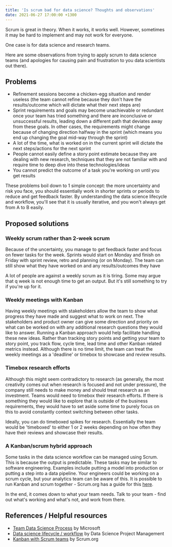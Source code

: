 ```yaml
---
title: 'Is scrum bad for data science? Thoughts and observations'
date: 2021-06-27 17:00:00 +1300
---
```


Scrum is great in theory. When it works, it works well. However, sometimes it may be hard to implement and may not work for everyone.

One case is for data science and research teams.

Here are some observations from trying to apply scrum to data science teams (and apologies for causing pain and frustration to you data scientists out there).

## Problems

- Refinement sessions become a chicken-egg situation and render useless (the team cannot refine because they don't have the results/outcome which will dictate what their next steps are)
- Sprint requirements and goals may become unachievable or redundant once your team has tried something and there are inconclusive or unsuccessful results, leading down a different path that deviates away from these goals. In other cases, the requirements might change because of changing direction halfway in the sprint (which means you end up changing the goal mid-way through the sprint)
- A lot of the time, what is worked on in the current sprint will dictate the next steps/actions for the next sprint
- People cannot easily define a story point estimate because they are dealing with new research, techniques that they are not familiar with and require time to deep dive into these technologies/ideas
- You cannot predict the outcome of a task you're working on until you get results

These problems boil down to 1 simple concept: the more uncertainty and risk you face, you should essentially work in shorter sprints or periods to reduce and get feedback faster. By understanding the data science lifecycle and workflow, you'll see that it is usually iterative, and you won't always get from A to B easily.

## Proposed solutions

### Weekly scrum rather than 2-week scrum

Because of the uncertainty, you manage to get feedback faster and focus on fewer tasks for the week. Sprints would start on Monday and finish on Friday with sprint review, retro and planning (or on Monday). The team can still show what they have worked on and any results/outcomes they have

A lot of people are against a weekly scrum as it is tiring. Some may argue that q week is not enough time to get an output. But it's still something to try if you're up for it.

### Weekly meetings with Kanban

Having weekly meetings with stakeholders allow the team to show what progress they have made and suggest what to work on next. The stakeholders and product owner can give some direction and priority on what can be worked on with any additional research questions they would like to answer. Running a Kanban approach would help facilitate handling these new ideas. Rather than tracking story points and getting your team to story point, you track flow, cycle time, lead time and other Kanban related metrics instead. Although there is no time limit, the team can treat the weekly meetings as a 'deadline' or timebox to showcase and review results.

### Timebox research efforts

Although this might seem contradictory to research (as generally, the most creativity comes out when research is focused and not under pressure), the company still needs to make money and should treat research as an investment. Teams would need to timebox their research efforts. If there is something they would like to explore that is outside of the business requirements, they would have to set aside some time to purely focus on this to avoid constantly context switching between other tasks.

Ideally, you can do timeboxed spikes for research. Essentially the team would be 'timeboxed' to either 1 or 2 weeks depending on how often they have their reviews and showcase their results.

### A Kanban/scrum hybrid approach

Some tasks in the data science workflow can be managed using Scrum. This is because the output is predictable. These tasks may be similar to software engineering. Examples include putting a model into production or putting a step into a data pipeline.
Your engineers could be working on a scrum cycle, but your analytics team can be aware of this.
It is possible to run Kanban and scrum together - Scrum.org has a guide for this [here](https://www.scrum.org/resources/kanban-guide-scrum-teams).

In the end, it comes down to what your team needs. Talk to your team - find out what's working and what's not, and work from there.

## References / Helpful resources

- [Team Data Science Process](https://docs.microsoft.com/en-us/azure/machine-learning/team-data-science-process/agile-development) by Microsoft
- [Data science lifecycle / workflow](https://www.datascience-pm.com/data-science-life-cycle/) by Data Science Project Management
- [Kanban with Scrum teams](https://www.scrum.org/resources/kanban-guide-scrum-teams) by Scrum.org
